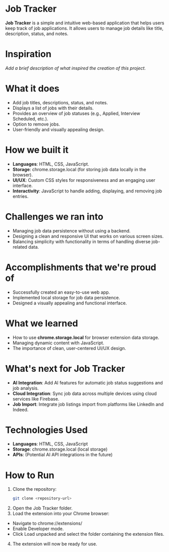 # Job Tracker

**Job Tracker** is a simple and intuitive web-based application that helps users keep track of job applications. It allows users to manage job details like title, description, status, and notes.

# Inspiration

*Add a brief description of what inspired the creation of this project.*

# What it does

- Add job titles, descriptions, status, and notes.
- Displays a list of jobs with their details.
- Provides an overview of job statuses (e.g., Applied, Interview Scheduled, etc.).
- Option to remove jobs.
- User-friendly and visually appealing design.

# How we built it

- **Languages**: HTML, CSS, JavaScript.
- **Storage**: chrome.storage.local (for storing job data locally in the browser).
- **UI/UX**: Custom CSS styles for responsiveness and an engaging user interface.
- **Interactivity**: JavaScript to handle adding, displaying, and removing job entries.

# Challenges we ran into

- Managing job data persistence without using a backend.
- Designing a clean and responsive UI that works on various screen sizes.
- Balancing simplicity with functionality in terms of handling diverse job-related data.

# Accomplishments that we're proud of

- Successfully created an easy-to-use web app.
- Implemented local storage for job data persistence.
- Designed a visually appealing and functional interface.

# What we learned

- How to use **chrome.storage.local** for browser extension data storage.
- Managing dynamic content with JavaScript.
- The importance of clean, user-centered UI/UX design.

# What's next for Job Tracker

- **AI Integration**: Add AI features for automatic job status suggestions and job analysis.
- **Cloud Integration**: Sync job data across multiple devices using cloud services like Firebase.
- **Job Import**: Integrate job listings import from platforms like LinkedIn and Indeed.

# Technologies Used

- **Languages**: HTML, CSS, JavaScript
- **Storage**: chrome.storage.local (local storage)
- **APIs**: (Potential AI API integrations in the future)

# How to Run

1. Clone the repository:
   ```bash
   git clone <repository-url>
2. Open the Job Tracker folder.
3. Load the extension into your Chrome browser:
- Navigate to chrome://extensions/
- Enable Developer mode.
- Click Load unpacked and select the folder containing the extension files.
4. The extension will now be ready for use.
